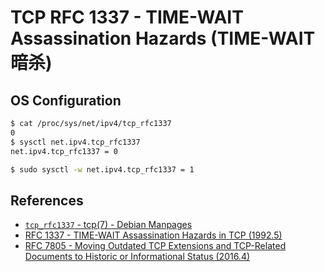 # TCP RFC 1337 - TIME-WAIT Assassination Hazards (TIME-WAIT 暗杀)

## OS Configuration

```bash
$ cat /proc/sys/net/ipv4/tcp_rfc1337
0
$ sysctl net.ipv4.tcp_rfc1337
net.ipv4.tcp_rfc1337 = 0

$ sudo sysctl -w net.ipv4.tcp_rfc1337 = 1
```

## References

- [`tcp_rfc1337` - tcp(7) - Debian Manpages](https://manpages.debian.org/bookworm/manpages/tcp.7.en.html#tcp_rfc1337)
- [RFC 1337 - TIME-WAIT Assassination Hazards in TCP (1992.5)](https://datatracker.ietf.org/doc/html/rfc1337.html)
- [RFC 7805 - Moving Outdated TCP Extensions and TCP-Related Documents to Historic or Informational Status (2016.4)](https://datatracker.ietf.org/doc/html/rfc7805.html)
